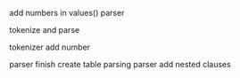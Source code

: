 add numbers in values() parser

tokenize and parse

tokenizer add number

parser finish create table parsing
parser add nested clauses